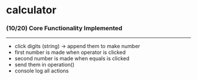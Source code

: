 # calculator

### (10/20) Core Functionality Implemented
---
- click digits (string) -> append them to make number 
- first number is made when operator is clicked
- second number is made when equals is clicked
- send them in operation() 
- console log all actions